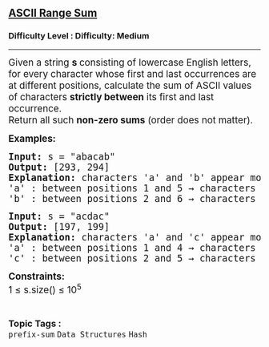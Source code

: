 <h2><a href="https://www.geeksforgeeks.org/problems/ascii-range-sum/1?_gl=1*1gbg4z9*_up*MQ..*_gs*MQ..&gclid=CjwKCAjw--K_BhB5EiwAuwYoylK5XzDwQqyzmbeNyd6lbwEki04LPSPJ3QfSMrU-U2MbFA0DRoegrBoCPiYQAvD_BwE&gbraid=0AAAAAC9yBkDs_DoJKxMS1sI6NNYmbwb_h">ASCII Range Sum</a></h2><h3>Difficulty Level : Difficulty: Medium</h3><hr><div class="problems_problem_content__Xm_eO"><p data-start="166" data-end="352"><span style="font-size: 18.6667px;">Given a string <strong>s </strong>consisting of lowercase English letters, for every character whose first and last occurrences are at different positions, </span><span style="font-size: 18.6667px;">calculate the sum of ASCII values of characters <strong>strictly between</strong> its first and last occurrence.<br></span><span style="font-size: 18.6667px;">Return all such <strong>non-zero sums</strong> (order does not matter).</span></p>
<p data-start="691" data-end="790"><span style="font-size: 14pt;"><strong>Examples:</strong></span></p>
<pre data-start="691" data-end="790"><span style="font-size: 14pt;"><strong>Input:&nbsp;</strong>s = "abacab"<strong><br>Output:&nbsp;</strong>[293, 294]<strong><br></strong><strong>Explanation: </strong>characters 'a' and 'b' appear more than once:<br>'a' : between positions 1 and 5<strong>&nbsp;</strong>→ characters are b, a, c and ascii sum is 98 + 97 + 99 = 294.</span><br><span style="font-size: 14pt;">'b' : between positions 2 and 6 → characters are a, c, a and ascii sum is 97 + 99 + 97 = 293.<br></span></pre>
<pre><span style="font-size: 14pt;"><strong>Input:</strong> s = "acdac"<strong><br>Output: </strong>[197, 199]<strong><br>Explanation:&nbsp;</strong>characters 'a' and 'c' appear more than once:<br>'a' : between positions 1 and 4<strong>&nbsp;</strong>→ characters are c, d and ascii sum is 99 + 100 = 199.</span><br><span style="font-size: 14pt;">'c' : between positions 2 and 5 → characters are d, a and ascii sum is 100 + 97 = 197.</span></pre>
<p><span style="font-size: 14pt;"><strong>Constraints:<br></strong></span><span style="font-size: 14pt;">1 ≤ s.size() ≤ 10<sup>5</sup></span></p></div><br><p><span style=font-size:18px><strong>Topic Tags : </strong><br><code>prefix-sum</code>&nbsp;<code>Data Structures</code>&nbsp;<code>Hash</code>&nbsp;